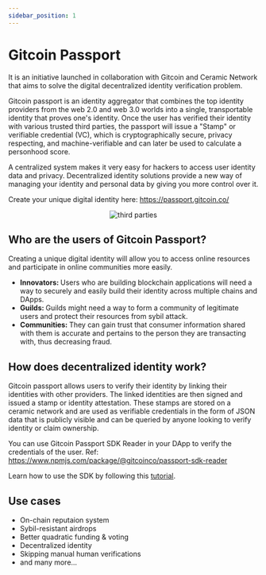 ```yaml
---
sidebar_position: 1
---
```


# Gitcoin Passport

It is an initiative launched in collaboration with Gitcoin and Ceramic Network that aims to solve the digital decentralized identity verification problem.

Gitcoin passport is an identity aggregator that combines the top identity providers from the web 2.0 and web 3.0 worlds into a single, transportable identity that proves one's identity. Once the user has verified their identity with various trusted third parties, the passport will issue a "Stamp" or verifiable credential (VC), which is cryptographically secure, privacy respecting, and machine-verifiable and can later be used to calculate a personhood score.

A centralized system makes it very easy for hackers to access user identity data and privacy. Decentralized identity solutions provide a new way of managing your identity and personal data by giving you more control over it.

Create your unique digital identity here: https://passport.gitcoin.co/

<p align="center">
  <img src="/img/passport-parties.png" alt="third parties"/>
</p>

## Who are the users of Gitcoin Passport?

Creating a unique digital identity will allow you to access online resources and participate in online communities more easily.

<ul>
<li><b>Innovators: </b>Users who are building blockchain applications will need a way to securely and easily build their identity across multiple chains and DApps.</li>
<li><b>Guilds: </b>Guilds might need a way to form a community of legitimate users and protect their resources from sybil attack.</li>
<li><b>Communities: </b>They can gain trust that consumer information shared with them is accurate and pertains to the person they are transacting with, thus decreasing fraud.</li>
</ul>

## How does decentralized identity work?

Gitcoin passport allows users to verify their identity by linking their identities with other providers. The linked identities are then signed and issued a stamp or identity attestation. These stamps are stored on a ceramic network and are used as verifiable credentials in the form of JSON data that is publicly visible and can be queried by anyone looking to verify identity or claim ownership.

You can use Gitcoin Passport SDK Reader in your DApp to verify the credentials of the user. Ref: https://www.npmjs.com/package/@gitcoinco/passport-sdk-reader

Learn how to use the SDK by following this <a href='/docs/basics/how-to-use-sdk'>tutorial</a>.

## Use cases

<ul>
<li>On-chain reputaion system</li>
<li>Sybil-resistant airdrops</li>
<li>Better quadratic funding & voting</li>
<li>Decentralized identity</li>
<li>Skipping manual human verifications</li>
<li>and many more...</li>
</ul>
